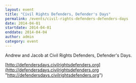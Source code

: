```yaml
---
layout: event
title: "Civil Rights Defenders, Defender's Days"
permalink: /events/civil-rights-defenders-defenders-days
date: 2014-04-01
startdate: 2014-04-01
enddate: 2014-04-04
author: admin
category: event
---
```


Andrew and Jacob at Civil Rights Defenders, Defender's Days.

[http://defendersdays.civilrightsdefenders.org](http://defendersdays.civilrightsdefenders.org "http://defendersdays.civilrightsdefenders.org")

